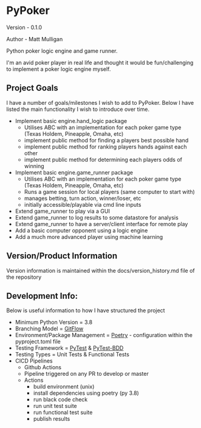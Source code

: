 # PyPoker

Version - 0.1.0

Author - Matt Mulligan

Python poker logic engine and game runner.

I'm an avid poker player in real life and thought it would be fun/challenging to implement a poker logic engine myself.

## Project Goals
I have a number of goals/milestones I wish to add to PyPoker. Below I have listed the main functionality I wish to introduce over time.

 - Implement basic engine.hand_logic package
    - Utilises ABC with an implementation for each poker game type (Texas Holdem, Pineapple, Omaha, etc)
    - implement public method for finding a players best possible hand
    - implement public method for ranking players hands against each other
    - implement public method for determining each players odds of winning
 - Implement basic engine.game_runner package
    - Utilises ABC with an implementation for each poker game type (Texas Holdem, Pineapple, Omaha, etc)
    - Runs a game session for local players (same computer to start with)
    - manages betting, turn action, winner/loser, etc
    - initially accessible/playable via cmd line inputs
 - Extend game_runner to play via a GUI
 - Extend game_runner to log results to some datastore for analysis
 - Extend game_runner to have a server/client interface for remote play
 - Add a basic computer opponent using a logic engine
 - Add a much more advanced player using machine learning

## Version/Product Information 
Version information is maintained within the docs/version_history.md file of the repository


## Development Info:
Below is useful information to how I have structured the project
 - Minimum Python Version = 3.8
 - Branching Model = [GitFlow](https://www.atlassian.com/git/tutorials/comparing-workflows/gitflow-workflow)
 - Environment/Package Management = [Poetry](https://python-poetry.org/) - configuration within the pyproject.toml file
 - Testing Framework = [PyTest](https://docs.pytest.org/en/stable/) & [PyTest-BDD](https://pytest-bdd.readthedocs.io/en/latest/)
 - Testing Types = Unit Tests & Functional Tests
 - CICD Pipelines
     - Github Actions
     - Pipeline triggered on any PR to develop or master
     - Actions
        - build environment (unix)
        - install dependencies using poetry (py 3.8)
        - run black code check
        - run unit test suite
        - run functional test suite
        - publish results
